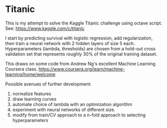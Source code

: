 # Titanic
This is my attempt to solve the Kaggle Titanic challenge using octave script. 
See: https://www.kaggle.com/c/titanic

I start by predicting survival with logistic regression, add regularization, then train a neural network with 2 hidden layers of size 5 each. Hyperparameters (lambda, thresholds)  are chosen from a hold-out cross validation set that represents roughly 30% of the original training dataset.

This draws on some code from Andrew Ng's excellent Machine Learning Coursera class.
https://www.coursera.org/learn/machine-learning/home/welcome

Possible avenues of further development: 
1) normalize features
2) draw learning curves
3) automate choice of lambda with an optimization algorithm
4) experiment with neural networks of different size. 
5) modify from train/CV approach to a n-fold approach to selecting hyperparameters


